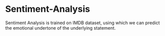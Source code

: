 # Sentiment-Analysis
Sentiment Analysis is trained on IMDB dataset, using which we can predict the emotional undertone of the underlying statement.
